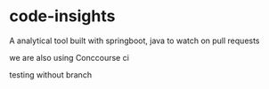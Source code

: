 # code-insights
A analytical tool built with springboot, java to watch on pull requests 

we are also using Conccourse ci


testing without branch
